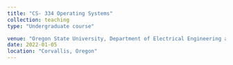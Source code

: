 ```yaml
---
title: "CS- 334 Operating Systems"
collection: teaching
type: "Undergraduate course"

venue: "Oregon State University, Department of Electrical Engineering and Computer Science"
date: 2022-01-05
location: "Corvallis, Oregon"
---
```


<!-- This is a description of a teaching experience. You can use markdown like any other post.

Heading 1
======

Heading 2
======

Heading 3
====== -->
